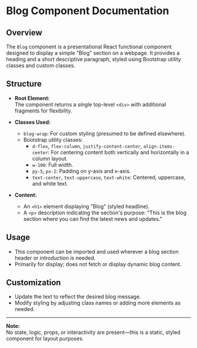 # Blog Component Documentation

## Overview
The `Blog` component is a presentational React functional component designed to display a simple "Blog" section on a webpage. It provides a heading and a short descriptive paragraph, styled using Bootstrap utility classes and custom classes.

## Structure

- **Root Element:**  
  The component returns a single top-level `<div>` with additional fragments for flexibility.

- **Classes Used:**  
  - `blog-wrap`: For custom styling (presumed to be defined elsewhere).
  - Bootstrap utility classes:
    - `d-flex`, `flex-column`, `justify-content-center`, `align-items-center`: For centering content both vertically and horizontally in a column layout.
    - `w-100`: Full width.
    - `py-5`, `px-2`: Padding on y-axis and x-axis.
    - `text-center`, `text-uppercase`, `text-white`: Centered, uppercase, and white text.

- **Content:**  
  - An `<h1>` element displaying "Blog" (styled headline).
  - A `<p>` description indicating the section's purpose: "This is the blog section where you can find the latest news and updates."

## Usage
- This component can be imported and used wherever a blog section header or introduction is needed.
- Primarily for display; does not fetch or display dynamic blog content.

## Customization
- Update the text to reflect the desired blog message.
- Modify styling by adjusting class names or adding more elements as needed.

---

**Note:**  
No state, logic, props, or interactivity are present—this is a static, styled component for layout purposes.